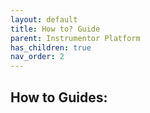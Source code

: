 ```yaml
---
layout: default
title: How to? Guide
parent: Instrumentor Platform
has_children: true
nav_order: 2
---
```


## How to Guides:
